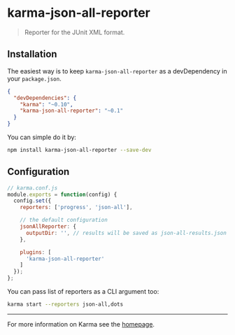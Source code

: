 # karma-json-all-reporter

> Reporter for the JUnit XML format.

## Installation

The easiest way is to keep `karma-json-all-reporter` as a devDependency in your `package.json`.
```json
{
  "devDependencies": {
    "karma": "~0.10",
    "karma-json-all-reporter": "~0.1"
  }
}
```

You can simple do it by:
```bash
npm install karma-json-all-reporter --save-dev
```

## Configuration
```js
// karma.conf.js
module.exports = function(config) {
  config.set({
    reporters: ['progress', 'json-all'],

    // the default configuration
    jsonAllReporter: {
      outputDir: '', // results will be saved as json-all-results.json
    },

    plugins: [
      'karma-json-all-reporter'
    ]
  });
};
```

You can pass list of reporters as a CLI argument too:
```bash
karma start --reporters json-all,dots
```

----

For more information on Karma see the [homepage].


[homepage]: http://karma-runner.github.com
